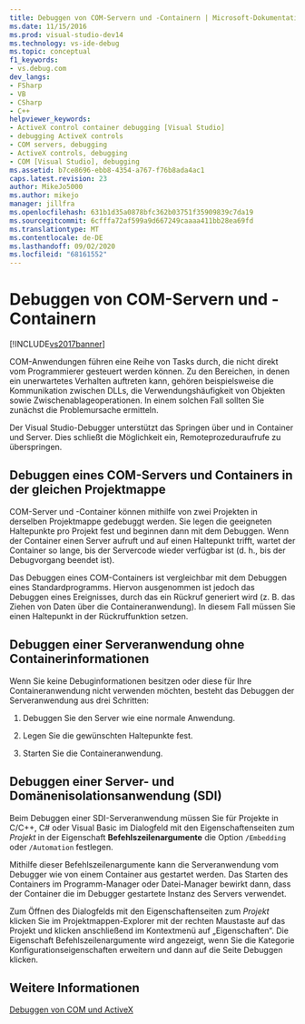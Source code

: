 ```yaml
---
title: Debuggen von COM-Servern und -Containern | Microsoft-Dokumentation
ms.date: 11/15/2016
ms.prod: visual-studio-dev14
ms.technology: vs-ide-debug
ms.topic: conceptual
f1_keywords:
- vs.debug.com
dev_langs:
- FSharp
- VB
- CSharp
- C++
helpviewer_keywords:
- ActiveX control container debugging [Visual Studio]
- debugging ActiveX controls
- COM servers, debugging
- ActiveX controls, debugging
- COM [Visual Studio], debugging
ms.assetid: b7ce8696-ebb8-4354-a767-f76b8ada4ac1
caps.latest.revision: 23
author: MikeJo5000
ms.author: mikejo
manager: jillfra
ms.openlocfilehash: 631b1d35a0878bfc362b03751f35909839c7da19
ms.sourcegitcommit: 6cfffa72af599a9d667249caaaa411bb28ea69fd
ms.translationtype: MT
ms.contentlocale: de-DE
ms.lasthandoff: 09/02/2020
ms.locfileid: "68161552"
---
```

# <a name="com-server-and-container-debugging"></a>Debuggen von COM-Servern und -Containern
[!INCLUDE[vs2017banner](../includes/vs2017banner.md)]

COM-Anwendungen führen eine Reihe von Tasks durch, die nicht direkt vom Programmierer gesteuert werden können. Zu den Bereichen, in denen ein unerwartetes Verhalten auftreten kann, gehören beispielsweise die Kommunikation zwischen DLLs, die Verwendungshäufigkeit von Objekten sowie Zwischenablageoperationen. In einem solchen Fall sollten Sie zunächst die Problemursache ermitteln.  
  
 Der Visual Studio-Debugger unterstützt das Springen über und in Container und Server. Dies schließt die Möglichkeit ein, Remoteprozeduraufrufe zu überspringen.  
  
## <a name="debugging-a-com-server-and-container-in-the-same-solution"></a><a name="BKMK_COMServerandContainerintheSameSolution"></a> Debuggen eines COM-Servers und Containers in der gleichen Projektmappe  
 COM-Server und -Container können mithilfe von zwei Projekten in derselben Projektmappe gedebuggt werden. Sie legen die geeigneten Haltepunkte pro Projekt fest und beginnen dann mit dem Debuggen. Wenn der Container einen Server aufruft und auf einen Haltepunkt trifft, wartet der Container so lange, bis der Servercode wieder verfügbar ist (d. h., bis der Debugvorgang beendet ist).  
  
 Das Debuggen eines COM-Containers ist vergleichbar mit dem Debuggen eines Standardprogramms. Hiervon ausgenommen ist jedoch das Debuggen eines Ereignisses, durch das ein Rückruf generiert wird (z. B. das Ziehen von Daten über die Containeranwendung). In diesem Fall müssen Sie einen Haltepunkt in der Rückruffunktion setzen.  
  
## <a name="debugging-a-server-application-without-container-information"></a><a name="BKMK_ServerApplicationWithoutContainerInformation"></a> Debuggen einer Serveranwendung ohne Containerinformationen  
 Wenn Sie keine Debuginformationen besitzen oder diese für Ihre Containeranwendung nicht verwenden möchten, besteht das Debuggen der Serveranwendung aus drei Schritten:  
  
1. Debuggen Sie den Server wie eine normale Anwendung.  
  
2. Legen Sie die gewünschten Haltepunkte fest.  
  
3. Starten Sie die Containeranwendung.  
  
## <a name="debugging-a-server-and-domain-isolation-sdi-application"></a><a name="BKMK_DebuggingaServerandDomainIsolationSDIApplication"></a> Debuggen einer Server- und Domänenisolationsanwendung (SDI)  
 Beim Debuggen einer SDI-Serveranwendung müssen Sie für Projekte in C/C++, C# oder Visual Basic im Dialogfeld mit den Eigenschaftenseiten zum *Projekt* in der Eigenschaft **Befehlszeilenargumente** die Option `/Embedding` oder `/Automation` festlegen.  
  
 Mithilfe dieser Befehlszeilenargumente kann die Serveranwendung vom Debugger wie von einem Container aus gestartet werden. Das Starten des Containers im Programm-Manager oder Datei-Manager bewirkt dann, dass der Container die im Debugger gestartete Instanz des Servers verwendet.  
  
 Zum Öffnen des Dialogfelds mit den Eigenschaftenseiten zum *Projekt* klicken Sie im Projektmappen-Explorer mit der rechten Maustaste auf das Projekt und klicken anschließend im Kontextmenü auf „Eigenschaften“. Die Eigenschaft Befehlszeilenargumente wird angezeigt, wenn Sie die Kategorie Konfigurationseigenschaften erweitern und dann auf die Seite Debuggen klicken.  
  
## <a name="see-also"></a>Weitere Informationen  
 [Debuggen von COM und ActiveX](../debugger/com-and-activex-debugging.md)
